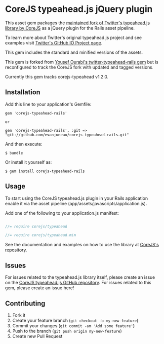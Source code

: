 # CoreJS typeahead.js jQuery plugin

This asset gem packages the [maintained fork of Twitter's typeahead.js library by CoreJS](https://github.com/corejavascript/typeahead.js) as a jQuery plugin for the Rails asset pipeline.

To learn more about Twitter's original typeahead.js project and see examples visit [Twitter's GitHub IO Project page](https://twitter.github.io/typeahead.js).

This gem includes the standard and minified versions of the assets.

This gem is forked from [Yousef Ourabi's twitter-typeahead-rails gem](https://github.com/yourabi/twitter-typeahead-rails) but is reconfigured to track the CoreJS fork with updated and tagged versions.

Currently this gem tracks corejs-typeahead v1.2.0.

## Installation

Add this line to your application's Gemfile:

    gem 'corejs-typeahead-rails'

    or

    gem 'corejs-typeahead-rails', :git => "git://github.com/evanjuneau/corejs-typeahead-rails.git"


And then execute:

    $ bundle

Or install it yourself as:

    $ gem install corejs-typeahead-rails

## Usage

To start using the CoreJS typeahead.js plugin in your Rails application enable it via the asset pipeline (app/assets/javascripts/application.js).

Add one of the following to your application.js manifest:

```js

//= require corejs/typeahead

//= require corejs/typeahead.min

```

See the documentation and examples on how to use the library at [CoreJS's repository](https://github.com/corejavascript/typeahead.js).

## Issues

For issues related to the typeahead.js library itself, please create an issue on the [CoreJS typeahead.js GitHub repository](https://github.com/corejavascript/typeahead.js/issues). For issues related to this gem, please create an issue here!

## Contributing

1. Fork it
2. Create your feature branch (`git checkout -b my-new-feature`)
3. Commit your changes (`git commit -am 'Add some feature'`)
4. Push to the branch (`git push origin my-new-feature`)
5. Create new Pull Request
